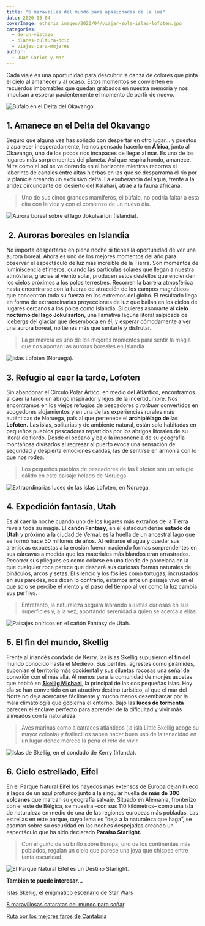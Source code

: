 ```yaml
---
title: "6 maravillas del mundo para apasionadas de la luz"
date: 2020-05-04
coverImage: etheria_images/2020/04/viajar-sola-islas-lofoten.jpg
categories: 
  - de-un-vistazo
  - planes-cultura-ocio
  - viajes-para-mujeres
author: 
  - Juan Carlos y Mar
---
```


Cada viaje es una oportunidad para descubrir la danza de colores que pinta el cielo al 
amanecer y al ocaso. Estos momentos se convierten en recuerdos imborrables que quedan 
grabados en nuestra memoria y nos impulsan a esperar pacientemente el momento de partir 
de nuevo. 

![Búfalo en el Delta del Okavango.](etheria_images/2020/04/delta-okavango-bufalo-900x600.jpg "Búfalo en el Delta del Okavango.")

## 1\. Amanece en el Delta del Okavango

Seguro que alguna vez has soñado con despertar en otro lugar... y puestos a aparecer 
inesperadamente, hemos pensado hacerlo en **África**, junto al Okavango, uno de los 
pocos ríos incapaces de llegar al mar. Es uno de los lugares más sorprendentes del 
planeta. Así que respira hondo, amanece. Mira como el sol se va dorando en el horizonte 
mientras recorres el laberinto de canales entre altas hierbas en las que se desparrama 
el río por la planicie creando un exclusivo delta. La exuberancia del agua, frente a la 
aridez circundante del desierto del Kalahari, atrae a la fauna africana. 

> Uno de sus cinco grandes mamíferos, el búfalo, no podría faltar a esta cita con la vida 
> y con el comienzo de un nuevo día. 

![Aurora boreal sobre el lago Jokulsarlon (Islandia).](etheria_images/2020/04/viajes-aurora-islandia-Jokulsarlon-694x1024.jpg "Aurora boreal sobre el lago Jokulsarlon (Islandia).")

##  2. Auroras boreales en Islandia

No importa despertarse en plena noche si tienes la oportunidad de ver una aurora boreal. 
Ahora es uno de los mejores momentos del año para observar el espectáculo de luz más 
increíble de la Tierra. Son momentos de luminiscencia efímeros, cuando las partículas 
solares que llegan a nuestra atmósfera, gracias al viento solar, producen estos 
destellos que encienden los cielos próximos a los polos terrestres. Recorren la barrera 
atmosférica hasta encontrarse con la fuerza de atracción de los campos magnéticos que 
concentran toda su fuerza en los extremos del globo. El resultado llega en forma de 
extraordinarias proyecciones de luz que bailan en los cielos de lugares cercanos a los 
polos como Islandia. Si quieres asomarte al **cielo nocturno del lago Jokulsarlon**, una 
llamativa laguna litoral salpicada de icebergs del glaciar que desemboca en él, y 
esperar cómodamente a ver una aurora boreal, no tienes más que sentarte y disfrutar. 

> La primavera es uno de los mejores momentos para sentir la magia que nos aportan las 
> auroras boreales en Islandia 

![Islas Lofoten (Noruega).](etheria_images/2020/04/viajar-sola-islas-lofoten-900x595.jpg "Islas Lofoten (Noruega).")

## 3\. Refugio al caer la tarde, Lofoten

Sin abandonar el Círculo Polar Ártico, en medio del Atlántico, encontramos al caer la 
tarde un abrigo inspirador y lejos de la incertidumbre. Nos encontramos en los viejos 
refugios de pescadores o _rorbuer_ convertidos en acogedores alojamientos y en una de 
las experiencias rurales más auténticas de Noruega, país al que pertenece el 
**archipiélago de las Lofoten.** Las islas, solitarias y de ambiente natural, están solo 
habitadas en pequeños pueblos pescadores repartidos por los abrigos litorales de su 
litoral de fiordo. Desde el océano y bajo la imponencia de su geografía montañosa 
divisarlos al regresar al puerto evoca una sensación de seguridad y despierta emociones 
cálidas, las de sentirse en armonía con lo que nos rodea. 

> Los pequeños pueblos de pescadores de las Lofoten son un refugio cálido en este paisaje 
> helado de Noruega 

![Extraordinarias luces de las islas Lofoten, en Noruega.](etheria_images/2020/04/viajes-mujeres-islas-lofoten-900x600.jpg "Extraordinarias luces de las islas Lofoten, en Noruega.")

## 4\. Expedición fantasía, Utah

Es al caer la noche cuando uno de los lugares más extraños de la Tierra revela toda su 
magia. El **cañón Fantasy**, en el estadounidense **estado de Utah** y próximo a la 
ciudad de Vernal, es la huella de un ancestral lago que se formó hace 50 millones de 
años. Al retirarse el agua y quedar sus areniscas expuestas a la erosión fueron naciendo 
formas sorprendentes en sus cárcavas a medida que los materiales más blandos eran 
arrastrados. Recorrer sus pliegues es como colarse en una tienda de porcelana en la que 
cualquier roce parece que deshará sus curiosas formas naturales de pináculos, arcos y 
setas. El silencio y los fósiles como tortugas, incrustados en sus paredes, nos dicen lo 
contrario, estamos ante un paisaje vivo en el que solo se percibe el viento y el paso 
del tiempo al ver como la luz cambia sus perfiles. 

> Entretanto, la naturaleza seguirá labrando siluetas curiosas en sus superficies y, a la 
> vez, aportando serenidad a quien se acerca a ellas. 

![Paisajes oníricos en el cañón Fantasy de Utah.](etheria_images/2020/04/viajes-utah-estados-unidos-900x900.jpg "Paisajes oníricos en el cañón Fantasy de Utah.")

## 5\. El fin del mundo, Skellig

Frente al irlandés condado de Kerry, las islas Skellig supusieron el fin del mundo 
conocido hasta el Medievo. Sus perfiles, agrestes como pirámides, suponían el territorio 
más occidental y sus siluetas rocosas una señal de conexión con el más allá. Al menos 
para la comunidad de monjes ascetas que habitó en [**Skellig 
Michael**,](https://etheriamagazine.com/2019/09/05/como-organizar-excursion-precio-islas-skellig-michael-irlanda/) 
la principal de las dos pequeñas islas. Hoy día se han convertido en un atractivo 
destino turístico, al que el mar del Norte no deja acercarse fácilmente y mucho menos 
desembarcar por la mala climatología que gobierna el entorno. Bajo las **luces de 
tormenta** parecen el enclave perfecto para aprender de la dificultad y vivir más 
alineados con la naturaleza. 

> Aves marinas como alcatraces atlánticos (la isla Little Skellig acoge su mayor colonia) 
> y frailecillos saben hacer buen uso de la tenacidad en un lugar donde merece la pena el 
> reto de vivir. 

![Islas de Skellig, en el condado de Kerry (Irlanda).](etheria_images/2020/04/viajes-irlanda-skellig-michael-683x1024.jpg "Islas de Skellig, en el condado de Kerry (Irlanda).")

## 6\. Cielo estrellado, Eifel

En el Parque Natural Eifel los hayedos más extensos de Europa dejan hueco a lagos de un 
azul profundo junto a la singular huella de **más de 300 volcanes** que marcan su 
geografía salvaje. Situado en Alemania, fronterizo con el este de Bélgica, se muestra 
–con sus 110 kilómetros– como una isla de naturaleza en medio de una de las regiones 
europeas más pobladas. Las estrellas en este parque, cuyo lema es “deja a la naturaleza 
que haga”, se asoman sobre su oscuridad en las noches despejadas creando un espectáculo 
que ha sido declarado **Paraíso Starlight.** 

> Con el guiño de su brillo sobre Europa, uno de los continentes más poblados, regalan un 
> cielo que parece una joya que chispea entre tanta oscuridad. 

![El Parque Natural Eifel es un Destino Starlight.](etheria_images/2020/04/viajes-parque-eifel-683x1024.jpg "El Parque Natural Eifel es un Destino Starlight.")

**También te puede interesar...** 

[Islas Skellig, el enigmático escenario de Star 
Wars](https://etheriamagazine.com/2019/09/05/como-organizar-excursion-precio-islas-skellig-michael-irlanda/) 

[8 maravillosas cataratas del mundo para 
soñar](https://etheriamagazine.com/2020/12/04/mejores-cataratas-del-mundo/). 

[Ruta por los mejores faros de 
Cantabria](https://etheriamagazine.com/2020/05/18/viaje-a-los-mejores-faros-de-cantabria/)
